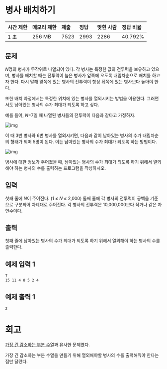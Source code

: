# 병사 배치하기 

| 시간 제한 | 메모리 제한 | 제출 | 정답 | 맞힌 사람 | 정답 비율 |
| :-------- | :---------- | :--- | :--- | :-------- | :-------- |
| 1 초      | 256 MB      | 7523 | 2993 | 2286      | 40.792%   |

## 문제

*N*명의 병사가 무작위로 나열되어 있다. 각 병사는 특정한 값의 전투력을 보유하고 있으며, 병사를 배치할 때는 전투력이 높은 병사가 앞쪽에 오도록 내림차순으로 배치를 하고자 한다. 다시 말해 앞쪽에 있는 병사의 전투력이 항상 뒤쪽에 있는 병사보다 높아야 한다.

또한 배치 과정에서는 특정한 위치에 있는 병사를 열외시키는 방법을 이용한다. 그러면서도 남아있는 병사의 수가 최대가 되도록 하고 싶다.

예를 들어, *N*=7일 때 나열된 병사들의 전투력이 다음과 같다고 가정하자.

![img](https://upload.acmicpc.net/d8a7b6e4-7524-42b0-841b-419dc0386ba4/-/preview/)

이 때 3번 병사와 6번 병사를 열외시키면, 다음과 같이 남아있는 병사의 수가 내림차순의 형태가 되며 5명이 된다. 이는 남아있는 병사의 수가 최대가 되도록 하는 방법이다.

![img](https://upload.acmicpc.net/675a238f-f754-458f-92a6-c98c2d801d1a/-/preview/)

병사에 대한 정보가 주어졌을 때, 남아있는 병사의 수가 최대가 되도록 하기 위해서 열외해야 하는 병사의 수를 출력하는 프로그램을 작성하시오.

## 입력

첫째 줄에 *N*이 주어진다. (1 ≤ *N* ≤ 2,000) 둘째 줄에 각 병사의 전투력이 공백을 기준으로 구분되어 차례대로 주어진다. 각 병사의 전투력은 10,000,000보다 작거나 같은 자연수이다.

## 출력

첫째 줄에 남아있는 병사의 수가 최대가 되도록 하기 위해서 열외해야 하는 병사의 수를 출력한다.

## 예제 입력 1 

```
7
15 11 4 8 5 2 4
```

## 예제 출력 1 

```
2
```

# 회고

[가장 긴 감소하는 부분 수열](https://www.acmicpc.net/problem/11722)과 유사한 문제였다.

가장 긴 감소하는 부분 수열을 만들기 위해 열외해야할 병사의 수를 출력해줘야 한다는 점만 달랐다.